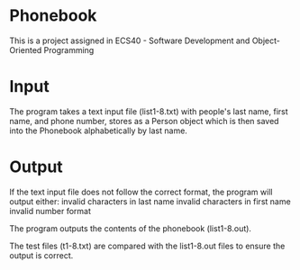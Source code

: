 # Phonebook
This is a project assigned in ECS40 - Software Development and Object-Oriented Programming

# Input
The program takes a text input file (list1-8.txt) with people's last name, first name, and phone number, stores as a Person object which is then saved into the Phonebook alphabetically by last name. 

# Output
If the text input file does not follow the correct format, the program will output either:
  invalid characters in last name
  invalid characters in first name
  invalid number format

The program outputs the contents of the phonebook (list1-8.out).

The test files (t1-8.txt) are compared with the list1-8.out files to ensure the output is correct. 


  
 


  
